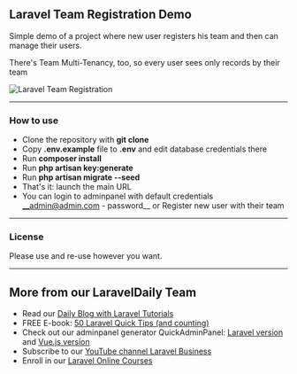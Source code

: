 ## Laravel Team Registration Demo

Simple demo of a project where new user registers his team and then can manage their users.

There's Team Multi-Tenancy, too, so every user sees only records by their team

![Laravel Team Registration](https://laraveldaily.com/wp-content/uploads/2019/08/Screen-Shot-2019-08-19-at-5.20.48-PM-1.png)

---

### How to use

- Clone the repository with __git clone__
- Copy __.env.example__ file to __.env__ and edit database credentials there
- Run __composer install__
- Run __php artisan key:generate__
- Run __php artisan migrate --seed__
- That's it: launch the main URL
- You can login to adminpanel with default credentials __admin@admin.com - password__ or Register new user with their team

---

### License

Please use and re-use however you want.

---

## More from our LaravelDaily Team

- Read our [Daily Blog with Laravel Tutorials](https://laraveldaily.com)
- FREE E-book: [50 Laravel Quick Tips (and counting)](https://laraveldaily.com/free-e-book-40-laravel-quick-tips-and-counting/)
- Check out our adminpanel generator QuickAdminPanel: [Laravel version](https://quickadminpanel.com) and [Vue.js version](https://vue.quickadminpanel.com)
- Subscribe to our [YouTube channel Laravel Business](https://www.youtube.com/channel/UCTuplgOBi6tJIlesIboymGA)
- Enroll in our [Laravel Online Courses](https://laraveldaily.teachable.com/)
